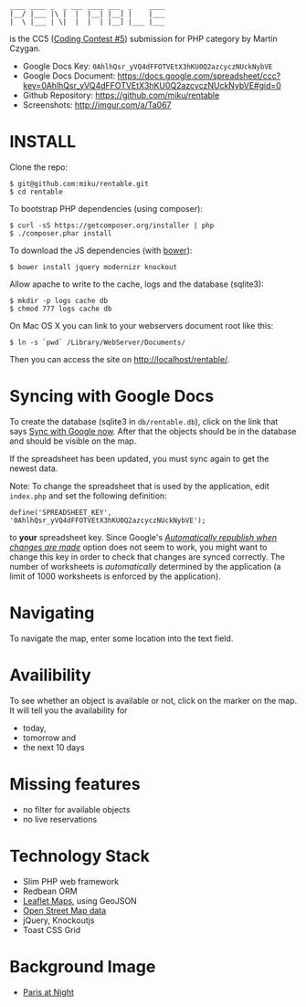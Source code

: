 
    ____ ____ _  _ ___ ____ ___  _    ____ 
    |__/ |___ |\ |  |  |__| |__] |    |___ 
    |  \ |___ | \|  |  |  | |__] |___ |___ 

is the CC5 ([Coding Contest #5](http://www.coding-contest.de/)) submission for PHP category by Martin Czygan.

* Google Docs Key: `0AhlhQsr_yVQ4dFFOTVEtX3hKU0Q2azcyczNUckNybVE`
* Google Docs Document: https://docs.google.com/spreadsheet/ccc?key=0AhlhQsr_yVQ4dFFOTVEtX3hKU0Q2azcyczNUckNybVE#gid=0
* Github Repository: https://github.com/miku/rentable
* Screenshots: http://imgur.com/a/Ta067

INSTALL
=======

Clone the repo:

    $ git@github.com:miku/rentable.git
    $ cd rentable

To bootstrap PHP dependencies (using composer):

    $ curl -sS https://getcomposer.org/installer | php
    $ ./composer.phar install

To download the JS dependencies (with [bower](https://github.com/bower/bower)):

    $ bower install jquery modernizr knockout

Allow apache to write to the cache, logs and the database (sqlite3):

    $ mkdir -p logs cache db
    $ chmod 777 logs cache db

On Mac OS X you can link to your webservers document root like this:

    $ ln -s `pwd` /Library/WebServer/Documents/

Then you can access the site on [http://localhost/rentable/](http://localhost/rentable/).

Syncing with Google Docs
========================

To create the database (sqlite3 in `db/rentable.db`), click on the link
that says [Sync with Google now](http://localhost/rentable/sync). After
that the objects should be in the database and should be visible on the map.

If the spreadsheet has been updated, you must sync again to get the newest data.

Note: To change the spreadsheet that is used by the application, edit `index.php`
and set the following definition:

    define('SPREADSHEET_KEY', '0AhlhQsr_yVQ4dFFOTVEtX3hKU0Q2azcyczNUckNybVE');

to **your** spreadsheet key. Since Google's [*Automatically republish when changes are made*](http://productforums.google.com/forum/#!topic/docs/k_1cuE08t9Q)
option does not seem to work, you might want to change this key in order
to check that changes are synced correctly. The number of worksheets is
*automatically* determined by the application (a limit of 1000 worksheets is enforced by the application).

Navigating
==========

To navigate the map, enter some location into the text field.

Availibility
============

To see whether an object is available or not, click on the marker on the map.
It will tell you the availability for 

* today,
* tomorrow and
* the next 10 days

Missing features
================

* no filter for available objects
* no live reservations

Technology Stack
================

* Slim PHP web framework
* Redbean ORM
* [Leaflet Maps](http://leafletjs.com/), using GeoJSON
* [Open Street Map data](http://www.openstreetmap.org/)
* jQuery, Knockoutjs
* Toast CSS Grid

Background Image
================

* [Paris at Night](http://en.wikipedia.org/wiki/File:Paris_Night.jpg)
